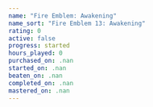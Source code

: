 ```yaml
---
name: "Fire Emblem: Awakening"
name_sort: "Fire Emblem 13: Awakening"
rating: 0
active: false
progress: started
hours_played: 0
purchased_on: .nan
started_on: .nan
beaten_on: .nan
completed_on: .nan
mastered_on: .nan
---
```

